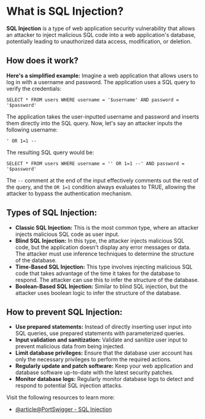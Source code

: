 # What is SQL Injection?

**SQL Injection** is a type of web application security vulnerability that allows an attacker to inject malicious SQL code into a web application's database, potentially leading to unauthorized data access, modification, or deletion.

## How does it work?

**Here's a simplified example:** Imagine a web application that allows users to log in with a username and password. The application uses a SQL query to verify the credentials:
```
SELECT * FROM users WHERE username = '$username' AND password = '$password'
```
The application takes the user-inputted username and password and inserts them directly into the SQL query.
Now, let's say an attacker inputs the following username:
```
' OR 1=1 --
```
The resulting SQL query would be:
```
SELECT * FROM users WHERE username = '' OR 1=1 --' AND password = '$password'
```
The `--` comment at the end of the input effectively comments out the rest of the query, and the `OR 1=1` condition always evaluates to TRUE, allowing the attacker to bypass the authentication mechanism.

## Types of SQL Injection:

- **Classic SQL Injection:** This is the most common type, where an attacker injects malicious SQL code as user input. 
- **Blind SQL Injection:** In this type, the attacker injects malicious SQL code, but the application doesn't display any error messages or data. The attacker must use inference techniques to determine the structure of the database.
- **Time-Based SQL Injection:** This type involves injecting malicious SQL code that takes advantage of the time it takes for the database to respond. The attacker can use this to infer the structure of the database.
- **Boolean-Based SQL Injection:** Similar to blind SQL injection, but the attacker uses boolean logic to infer the structure of the database.

## How to prevent SQL Injection:

- **Use prepared statements:** Instead of directly inserting user input into SQL queries, use prepared statements with parameterized queries.
- **Input validation and sanitization:** Validate and sanitize user input to prevent malicious data from being injected.
- **Limit database privileges:** Ensure that the database user account has only the necessary privileges to perform the required actions.
- **Regularly update and patch software:** Keep your web application and database software up-to-date with the latest security patches.
- **Monitor database logs:** Regularly monitor database logs to detect and respond to potential SQL injection attacks.

Visit the following resources to learn more:

- [@article@PortSwigger - SQL Injection](https://portswigger.net/web-security/sql-injection)

